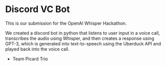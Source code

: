 # Discord VC Bot

This is our submission for the OpenAI Whisper Hackathon. 

We created a discord bot in python that listens to user input in a voice call, transcribes the audio using Whisper, and then creates a response using GPT-3, which is generated into text-to-speech using the Uberduck API and played back into the voice call.

- Team Picard Trio